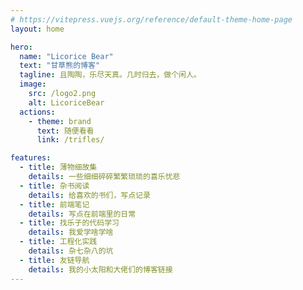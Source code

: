 ```yaml
---
# https://vitepress.vuejs.org/reference/default-theme-home-page
layout: home

hero:
  name: "Licorice Bear"
  text: "甘草熊的博客"
  tagline: 且陶陶，乐尽天真。几时归去，做个闲人。
  image:
    src: /logo2.png
    alt: LicoriceBear
  actions:
    - theme: brand
      text: 随便看看
      link: /trifles/

features:
  - title: 薄物细故集
    details: 一些细细碎碎繁繁琐琐的喜乐忧悲
  - title: 杂书阅读
    details: 给喜欢的书们，写点记录
  - title: 前端笔记
    details: 写点在前端里的日常
  - title: 找乐子的代码学习
    details: 我爱学啥学啥
  - title: 工程化实践
    details: 杂七杂八的坑
  - title: 友链导航
    details: 我的小太阳和大佬们的博客链接
---
```


